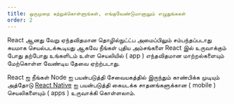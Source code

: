 ```yaml
---
title: ஒருமுறை கற்றுக்கொள்ளுங்கள், எங்குவேண்டுமானாலும் எழுதுங்ககள்
order: 2
---
```


React ஆனது வேறு ஏந்தவிதமான தொழில்நுட்ட்ப அமைப்பிலும் சம்பந்தப்படாது சுயமாக செயல்படக்கூடியது ஆகவே நீங்கள் புதிய அம்சங்களை React இல் உருவாக்கும் போது தற்போது உங்களிடம் உள்ள செயலியில் ( app ) எந்தவிதமான மாற்றல்களையும் மேற்கொள்ள வேண்டிய தேவை ஏற்ற்படாது.

React ஐ நீங்கள் Node ஐ பயன்படுத்தி சேவையகத்தில் இருந்தும் காண்பிக்க முடியும் அத்தோடு [React Native](https://facebook.github.io/react-native/)  ஐ பயன்படுத்தி கையடக்க சாதனங்களுக்கான ( mobile ) செயலிகளையும் ( apps ) உருவாக்கி கொள்ளலாம்.
